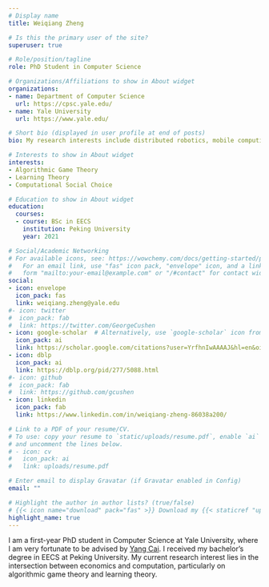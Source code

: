 ```yaml
---
# Display name
title: Weiqiang Zheng

# Is this the primary user of the site?
superuser: true

# Role/position/tagline
role: PhD Student in Computer Science

# Organizations/Affiliations to show in About widget
organizations:
- name: Department of Computer Science
  url: https://cpsc.yale.edu/
- name: Yale University
  url: https://www.yale.edu/

# Short bio (displayed in user profile at end of posts)
bio: My research interests include distributed robotics, mobile computing and programmable matter.

# Interests to show in About widget
interests:
- Algorithmic Game Theory
- Learning Theory
- Computational Social Choice

# Education to show in About widget
education:
  courses:
  - course: BSc in EECS
    institution: Peking University
    year: 2021

# Social/Academic Networking
# For available icons, see: https://wowchemy.com/docs/getting-started/page-builder/#icons
#   For an email link, use "fas" icon pack, "envelope" icon, and a link in the
#   form "mailto:your-email@example.com" or "/#contact" for contact widget.
social:
- icon: envelope
  icon_pack: fas
  link: weiqiang.zheng@yale.edu
#- icon: twitter
#  icon_pack: fab
#  link: https://twitter.com/GeorgeCushen
- icon: google-scholar  # Alternatively, use `google-scholar` icon from `ai` icon pack
  icon_pack: ai
  link: https://scholar.google.com/citations?user=YrfhnIwAAAAJ&hl=en&oi=sra
- icon: dblp  
  icon_pack: ai
  link: https://dblp.org/pid/277/5088.html
#- icon: github
#  icon_pack: fab
#  link: https://github.com/gcushen
- icon: linkedin
  icon_pack: fab
  link: https://www.linkedin.com/in/weiqiang-zheng-86038a200/

# Link to a PDF of your resume/CV.
# To use: copy your resume to `static/uploads/resume.pdf`, enable `ai` icons in `params.toml`, 
# and uncomment the lines below.
# - icon: cv
#   icon_pack: ai
#   link: uploads/resume.pdf

# Enter email to display Gravatar (if Gravatar enabled in Config)
email: ""

# Highlight the author in author lists? (true/false)
# {{< icon name="download" pack="fas" >}} Download my {{< staticref "uploads/demo_resume.pdf" "newtab" >}}resumé{{< /staticref >}}.
highlight_name: true
---
```


I am a first-year PhD student in Computer Science at Yale University, where I am very fortunate to be advised by [Yang Cai](http://www.cs.yale.edu/homes/cai/).  I received my bachelor’s degree in EECS at Peking University. My current research interest lies in the intersection between economics and computation, particularly on algorithmic game theory and learning theory.
